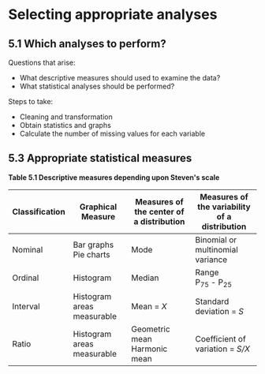 # Selecting appropriate analyses

## 5.1 Which analyses to perform?

Questions that arise:

- What descriptive measures should used to examine the data?
- What statistical analyses should be performed?

Steps to take:

- Cleaning and transformation
- Obtain statistics and graphs
- Calculate the number of missing values for each variable

## 5.3 Appropriate statistical measures

**Table 5.1 Descriptive measures depending upon Steven's scale**

|Classification|Graphical Measure|Measures of the center of a distribution|Measures of the variability of a distribution|
|----|----|----|----|
|Nominal|Bar graphs<br>Pie charts<br>|Mode|Binomial or multinomial variance|
|Ordinal|Histogram|Median|Range<br>P<sub>75</sub> - P<sub>25</sub>|
|Interval|Histogram areas measurable|Mean = *X*|Standard deviation = *S*|
Ratio|Histogram areas measurable|Geometric mean<br>Harmonic mean|Coefficient of variation = *S/X*
